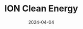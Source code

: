 ---  
layout: startup_page  
title: "ION Clean Energy"  
id: "ioncleanenergy.com"  
permalink: "/ioncleanenergyioncleanenergy.com04042024/"  
website: "https://www.ioncleanenergy.com/"  
funding_round: "Growth Round"  
funding_amount: "$45M"  
investors: "Chevron New Energies, Carbon Direct Capital"  
about: "ION Clean Energy provides post-combustion point-source carbon capture technology using its third-generation ICE-31 liquid amine system. The company focuses on hard-to-abate emissions, offering a high-efficiency, low-energy solution with exceptional solvent stability. This technology aims to make carbon capture more viable and cost-effective for various industries."  
markets: "Cleantech, Carbon Capture, Environmental Services"  
hq: "Boulder, Colorado, United States"  
founded_year: "2008"  
linkedin: "https://www.linkedin.com/company/ioncleanenergy"  
twitter: "https://twitter.com/IONCleanEnergy"  
instagram: ""  
facebook: "https://www.facebook.com/IONCleanEnergy/"  
crunchbase: "https://www.crunchbase.com/organization/ion-engineering"  
pitchbook: "https://pitchbook.com/profiles/company/268228-54"  

date_display: "04-Apr-2024"  
date: "2024-04-04"

# SEO Optimization  
meta_title: "ION Clean Energy - Growth Round Funding ($45M)"  
meta_description: "ION Clean Energy, ION Clean Energy provides post-combustion point-source carbon capture technology using its third-generation ICE-31 liquid amine system. The company fo..."  
meta_keywords: "ION Clean Energy, Cleantech, Carbon Capture, Environmental Services, Growth Round funding"  
canonical_url: "https://startup.projectstartups.com/ioncleanenergyioncleanenergy.com04042024/"  
---
